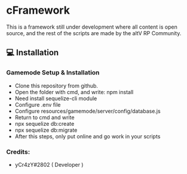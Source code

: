 # cFramework
This is a framework still under development where all content is open source, and the rest of the scripts are made by the altV RP Community.

## 💻 Installation

### Gamemode Setup & Installation

-   Clone this repository from github.
-   Open the folder with cmd, and write: npm install
-   Need install sequelize-cli module
-   Configure .env file
-   Configure resources/gamemode/server/config/database.js
-   Return to cmd and write
-   npx sequelize db:create
-   npx sequelize db:migrate
-   After this steps, only put online and go work in your scripts


### Credits:
  - yCr4zY#2802 ( Developer )
